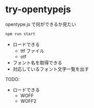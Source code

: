 # try-opentypejs

opentype.js で何ができるか見たい

```bash
npm run start
```

- ロードできる
  - ttf ファイル
  - otf
- フォント名を取得できる
- 対応しているフォント文字一覧を出す

TODO:

- ロードできる
  - WOFF
  - WOFF2
